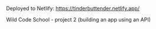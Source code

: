 Deployed to Netlify: https://tinderbuttender.netlify.app/

Wild Code School - project 2 (building an app using an API)

